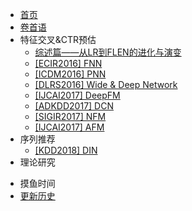 <!-- sidebar.md -->
* [首页](/)
* [卷首语](preface.md)
* 特征交叉&CTR预估
    * [综述篇——从LR到FLEN的进化与演变](/feat-cross/summary.md)
    * [\[ECIR2016\] FNN](/feat-cross/FNN.md)
    * [\[ICDM2016\] PNN](/feat-cross/PNN.md)
    * [\[DLRS2016\] Wide & Deep Network](/feat-cross/WDN.md)
    * [\[IJCAI2017\] DeepFM](/feat-cross/DeepFM.md)
    * [\[ADKDD2017\] DCN](/feat-cross/DCN.md)
    * [\[SIGIR2017\] NFM](/feat-cross/NFM.md)
    * [\[IJCAI2017\] AFM](/feat-cross/AFM.md)
* 序列推荐
    * [\[KDD2018\] DIN](/seq/DIN.md)
* 理论研究
<!---    * [深度模型与向量积](/theory/mlp_product.md)--->
* 摸鱼时间
* [更新历史](changelog.md)